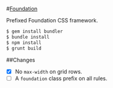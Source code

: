 #[Foundation](http://foundation.zurb.com)

Prefixed Foundation CSS framework.

```bash
$ gem install bundler
$ bundle install
$ npm install
$ grunt build
```

##Changes

- [x] No `max-width` on grid rows.
- [ ] A `foundation` class prefix on all rules.